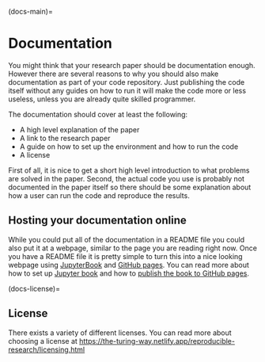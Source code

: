 (docs-main)=
# Documentation

You might think that your research paper should be documentation enough. However there are several reasons to why you should also make documentation as part of your code repository. Just publishing the code itself without any guides on how to run it will make the code more or less useless, unless you are already quite skilled programmer.

The documentation should cover at least the following:
- A high level explanation of the paper
- A link to the research paper
- A guide on how to set up the environment and how to run the code
- A license

First of all, it is nice to get a short high level introduction to what problems are solved in the paper. Second, the actual code you use is probably not documented in the paper itself so there should be some explanation about how a user can run the code and reproduce the results.


## Hosting your documentation online
While you could put all of the documentation in a README file you could also put it at a webpage, similar to the page you are reading right now. Once you have a README file it is pretty simple to turn this into a nice looking webpage using [JupyterBook](https://jupyterbook.org) and [GitHub pages](https://pages.github.com). You can read more about how to set up [Jupyter book](jupyter-book) and how to [publish the book to GitHub pages](publishing-book).


(docs-license)=
## License
There exists a variety of different licenses. You can read more about choosing a license at https://the-turing-way.netlify.app/reproducible-research/licensing.html

